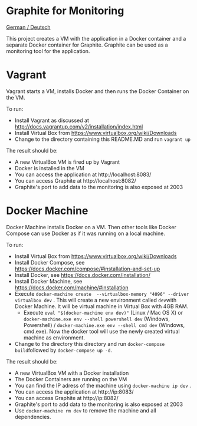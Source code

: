 Graphite for Monitoring
===============

[German / Deutsch](LIESMICH.md) 

This project creates a VM with the application in a Docker container
and a separate Docker container for Graphite. Graphite can be used as
a monitoring tool for the application.

# Vagrant

Vagrant starts a VM, installs Docker and then runs the Docker
Container on the VM.

To run:

- Install Vagrant as discussed at
  http://docs.vagrantup.com/v2/installation/index.html
- Install Virtual Box from https://www.virtualbox.org/wiki/Downloads
- Change to the directory containing this README.MD and run `vagrant
   up`

The result should be:

- A new VirtualBox VM is fired up by Vagrant
- Docker is installed in the VM
- You can access the application at http://localhost:8083/
- You can access Graphite  at http://localhost:8082/
- Graphite's port to add data to the monitoring is also exposed at
2003

# Docker Machine

Docker Machine installs Docker on a VM. Then other tools like Docker
Compose can use Docker as if it was running on a local machine.

To run:

- Install Virtual Box from https://www.virtualbox.org/wiki/Downloads
- Install Docker Compose, see
https://docs.docker.com/compose/#installation-and-set-up
- Install Docker, see https://docs.docker.com/installation/
- Install Docker Machine, see https://docs.docker.com/machine/#installation
- Execute `docker-machine create  --virtualbox-memory "4096" --driver
  virtualbox dev` . This will create a new environment called `dev`with Docker
  Machine. It will be virtual machine in Virtual Box with 4GB RAM.
  - Execute `eval "$(docker-machine env dev)"` (Linux / Mac OS X) or
    `docker-machine.exe env --shell powershell dev` (Windows,
    Powershell) /  `docker-machine.exe env --shell cmd dev` (Windows,
    cmd.exe). Now the docker tool will use the newly created virtual
    machine as environment.
- Change to the directory this directory and run `docker-compose
  build`followed by `docker-compose up -d`.

The result should be:

- A new VirtualBox VM with a Docker installation
- The Docker Containers are running on the VM
- You can find the IP adress of the machine using `docker-machine ip
dev` .
- You can access the application at http://ip:8083/
- You can access Graphite  at http://ip:8082/
- Graphite's port to add data to the monitoring is also exposed at
2003
- Use `docker-machine rm dev` to remove the machine and all dependencies.


